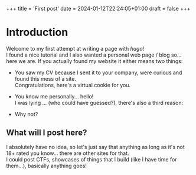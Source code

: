 +++
title = 'First post'
date = 2024-01-12T22:24:05+01:00
draft = false
+++

# Introduction

Welcome to my first attempt at writing a page with _hugo_!\
I found a nice tutorial and I also wanted a personal web page / blog so... here we are.
If you actually found my website it either means two things:

- You saw my CV because I sent it to your company, were curious and found this mess of a site.\
  Congratulations, here's a virtual cookie for you.

- You know me personally... hello! \
  I was lying ... (who could have guessed?), there's also a third reason:
- Why not?

## What will I post here?

I absolutely have no idea, so let's just say that anything as long as it's not 18+ rated you know... there are other sites for that.\
I could post CTFs, showcases of things that I build (like I have time for them...),
basically anything goes!
